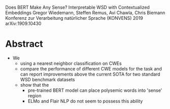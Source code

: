 Does BERT Make Any Sense? Interpretable WSD with Contextualized Embeddings
Gregor Wiedemann, Steffen Remus, Avi Chawla, Chris Biemann
Konferenz zur Verarbeitung natürlicher Sprache (KONVENS) 2019 arXiv:1909.10430

# Abstract

* We
  * using a nearest neighbor classification on CWEs
  * compare the performance of different CWE models for the task and can report
    improvements above the current SOTA for two standard WSD benchmark datasets
  * show that the
    * pre-trained BERT model can place polysemic words into 'sense' region
    * ELMo and Flair NLP do not seem to possess this ability
